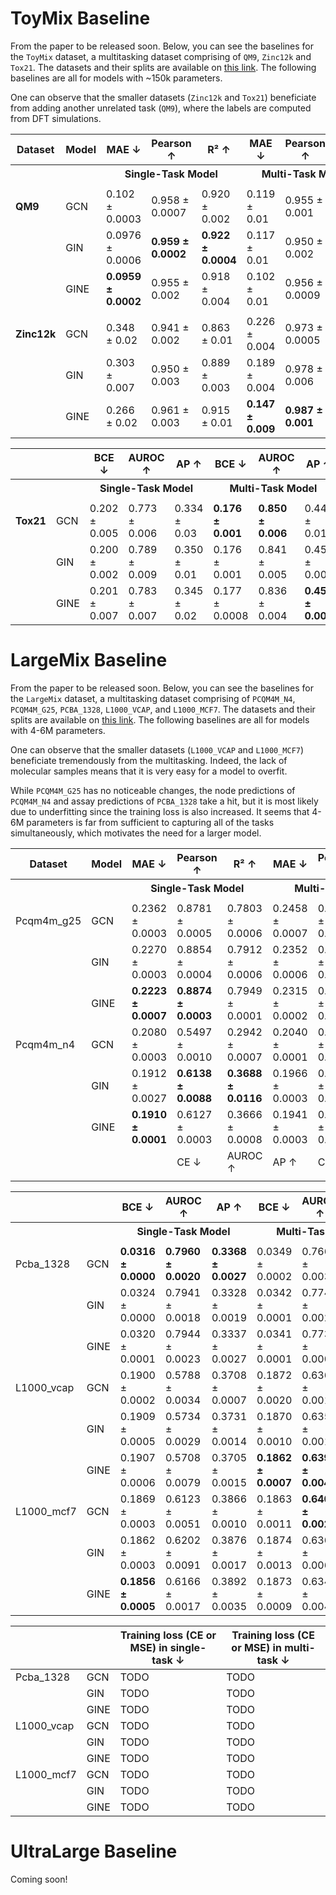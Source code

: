 # ToyMix Baseline

From the paper to be released soon. Below, you can see the baselines for the `ToyMix` dataset, a multitasking dataset comprising of `QM9`, `Zinc12k` and `Tox21`. The datasets and their splits are available on [this link](https://zenodo.org/record/7998401). The following baselines are all for models with ~150k parameters.

One can observe that the smaller datasets (`Zinc12k` and `Tox21`) beneficiate from adding another unrelated task (`QM9`), where the labels are computed from DFT simulations.

| Dataset   | Model | MAE ↓     | Pearson ↑ | R² ↑     | MAE ↓   | Pearson ↑ | R² ↑   |
|-----------|-------|-----------|-----------|-----------|---------|-----------|---------|
|    | <th colspan="3" style="text-align: center;">Single-Task Model</th>  <th colspan="3" style="text-align: center;">Multi-Task Model</th>   |
| <hi> | <hi> | <hi> | <hi> | <hi> | <hi> | <hi> | <hi> |
| **QM9**   | GCN   | 0.102 ± 0.0003 | 0.958 ± 0.0007 | 0.920 ± 0.002 | 0.119 ± 0.01 | 0.955 ± 0.001 | 0.915 ± 0.001 |
|           | GIN   | 0.0976 ± 0.0006 | **0.959 ± 0.0002** | **0.922 ± 0.0004** | 0.117 ± 0.01 | 0.950 ± 0.002 | 0.908 ± 0.003 |
|           | GINE  | **0.0959 ± 0.0002** | 0.955 ± 0.002 | 0.918 ± 0.004 | 0.102 ± 0.01 | 0.956 ± 0.0009 | 0.918 ± 0.002 |
| <hi> | <hi> | <hi> | <hi> | <hi> | <hi> | <hi> | <hi> |
| **Zinc12k** | GCN   | 0.348 ± 0.02 | 0.941 ± 0.002 | 0.863 ± 0.01 | 0.226 ± 0.004 | 0.973 ± 0.0005 | 0.940 ± 0.003 |
|           | GIN   | 0.303 ± 0.007 | 0.950 ± 0.003 | 0.889 ± 0.003 | 0.189 ± 0.004 | 0.978 ± 0.006 | 0.953 ± 0.002 |
|           | GINE  | 0.266 ± 0.02 | 0.961 ± 0.003 | 0.915 ± 0.01 | **0.147 ± 0.009** | **0.987 ± 0.001** | **0.971 ± 0.003** |

|           |       | BCE ↓     | AUROC ↑ | AP ↑     | BCE ↓   | AUROC ↑ | AP ↑   |
|-----------|-------|-----------|-----------|-----------|---------|-----------|---------|
|    | <th colspan="3" style="text-align: center;">Single-Task Model</th>  <th colspan="3" style="text-align: center;">Multi-Task Model</th>   |
| <hi> | <hi> | <hi> | <hi> | <hi> | <hi> | <hi> | <hi> |
| **Tox21**   | GCN   | 0.202 ± 0.005 | 0.773 ± 0.006 | 0.334 ± 0.03 | **0.176 ± 0.001** | **0.850 ± 0.006** | 0.446 ± 0.01 |
|           | GIN   | 0.200 ± 0.002 | 0.789 ± 0.009 | 0.350 ± 0.01 | 0.176 ± 0.001 | 0.841 ± 0.005 | 0.454 ± 0.009 |
|           | GINE  | 0.201 ± 0.007 | 0.783 ± 0.007 | 0.345 ± 0.02 | 0.177 ± 0.0008 | 0.836 ± 0.004 | **0.455 ± 0.008** |

# LargeMix Baseline

From the paper to be released soon. Below, you can see the baselines for the `LargeMix` dataset, a multitasking dataset comprising of `PCQM4M_N4`, `PCQM4M_G25`, `PCBA_1328`, `L1000_VCAP`, and `L1000_MCF7`. The datasets and their splits are available on [this link](https://zenodo.org/record/7998401). The following baselines are all for models with 4-6M parameters.

One can observe that the smaller datasets (`L1000_VCAP` and `L1000_MCF7`) beneficiate tremendously from the multitasking. Indeed, the lack of molecular samples means that it is very easy for a model to overfit.

While `PCQM4M_G25` has no noticeable changes, the node predictions of `PCQM4M_N4` and assay predictions of `PCBA_1328` take a hit, but it is most likely due to underfitting since the training loss is also increased. It seems that 4-6M parameters is far from sufficient to capturing all of the tasks simultaneously, which motivates the need for a larger model.

| Dataset   | Model | MAE ↓     | Pearson ↑ | R² ↑     | MAE ↓   | Pearson ↑ | R² ↑   |
|-----------|-------|-----------|-----------|-----------|---------|-----------|---------|
|    | <th colspan="3" style="text-align: center;">Single-Task Model</th>  <th colspan="3" style="text-align: center;">Multi-Task Model</th>   |
| <hi> | <hi> | <hi> | <hi> | <hi> | <hi> | <hi> | <hi> |
| Pcqm4m_g25 | GCN | 0.2362 ± 0.0003 | 0.8781 ± 0.0005 | 0.7803 ± 0.0006 | 0.2458 ± 0.0007 | 0.8701 ± 0.0002 | **0.8189 ± 0.0726** |
|               | GIN | 0.2270 ± 0.0003 | 0.8854 ± 0.0004 | 0.7912 ± 0.0006 | 0.2352 ± 0.0006 | 0.8802 ± 0.0007 | 0.7827 ± 0.0005 |
|               | GINE| **0.2223 ± 0.0007** | **0.8874 ± 0.0003** | 0.7949 ± 0.0001 | 0.2315 ± 0.0002 | 0.8823 ± 0.0002 | 0.7864 ± 0.0008 |
| Pcqm4m_n4 | GCN | 0.2080 ± 0.0003 | 0.5497 ± 0.0010 | 0.2942 ± 0.0007 | 0.2040 ± 0.0001 | 0.4796 ± 0.0006 | 0.2185 ± 0.0002 |
|               | GIN | 0.1912 ± 0.0027 | **0.6138 ± 0.0088** | **0.3688 ± 0.0116** | 0.1966 ± 0.0003 | 0.5198 ± 0.0008 | 0.2602 ± 0.0012 |
|               | GINE| **0.1910 ± 0.0001** | 0.6127 ± 0.0003 | 0.3666 ± 0.0008 | 0.1941 ± 0.0003 | 0.5303 ± 0.0023 | 0.2701 ± 0.0034 |
|               |       |      | CE ↓           | AUROC ↑ | AP ↑   | CE ↓          | AUROC ↑ | AP ↑   |
|               |       |      |                |         |        |               |         |        |


|           |       | BCE ↓     | AUROC ↑ | AP ↑     | BCE ↓   | AUROC ↑ | AP ↑   |
|-----------|-------|-----------|-----------|-----------|---------|-----------|---------|
|    | <th colspan="3" style="text-align: center;">Single-Task Model</th>  <th colspan="3" style="text-align: center;">Multi-Task Model</th>   |
| <hi> | <hi> | <hi> | <hi> | <hi> | <hi> | <hi> | <hi> |
| Pcba\_1328    | GCN      | **0.0316 ± 0.0000** | **0.7960 ± 0.0020** | **0.3368 ± 0.0027** | 0.0349 ± 0.0002 | 0.7661 ± 0.0031 | 0.2527 ± 0.0041 |
|               | GIN      | 0.0324 ± 0.0000 | 0.7941 ± 0.0018 | 0.3328 ± 0.0019 | 0.0342 ± 0.0001 | 0.7747 ± 0.0025 | 0.2650 ± 0.0020 |
|               | GINE      | 0.0320 ± 0.0001 | 0.7944 ± 0.0023 | 0.3337 ± 0.0027 | 0.0341 ± 0.0001 | 0.7737 ± 0.0007 | 0.2611 ± 0.0043 |
| L1000\_vcap   | GCN      | 0.1900 ± 0.0002 | 0.5788 ± 0.0034 | 0.3708 ± 0.0007 | 0.1872 ± 0.0020 | 0.6362 ± 0.0012 | 0.4022 ± 0.0008 |
|               | GIN      | 0.1909 ± 0.0005 | 0.5734 ± 0.0029 | 0.3731 ± 0.0014 | 0.1870 ± 0.0010 | 0.6351 ± 0.0014 | 0.4062 ± 0.0001 |
|               | GINE      | 0.1907 ± 0.0006 | 0.5708 ± 0.0079 | 0.3705 ± 0.0015 | **0.1862 ± 0.0007** | **0.6398 ± 0.0043** | **0.4068 ± 0.0023** |
| L1000\_mcf7   | GCN      | 0.1869 ± 0.0003 | 0.6123 ± 0.0051 | 0.3866 ± 0.0010 | 0.1863 ± 0.0011 | **0.6401 ± 0.0021** | 0.4194 ± 0.0004 |
|               | GIN      | 0.1862 ± 0.0003 | 0.6202 ± 0.0091 | 0.3876 ± 0.0017 | 0.1874 ± 0.0013 | 0.6367 ± 0.0066 | **0.4198 ± 0.0036** |
|               | GINE      | **0.1856 ± 0.0005** | 0.6166 ± 0.0017 | 0.3892 ± 0.0035 | 0.1873 ± 0.0009 | 0.6347 ± 0.0048 | 0.4177 ± 0.0024 |

|           |       | Training loss (CE or MSE) in single-task ↓     | Training loss (CE or MSE) in multi-task ↓
|-----------|-------|-----------|-----------|
| Pcba\_1328    | GCN  | TODO | TODO |
|               | GIN  | TODO | TODO |
|               | GINE | TODO | TODO |
| L1000\_vcap   | GCN  | TODO | TODO |
|               | GIN  | TODO | TODO |
|               | GINE | TODO | TODO |
| L1000\_mcf7   | GCN  | TODO | TODO |
|               | GIN  | TODO | TODO |
|               | GINE | TODO | TODO |


# UltraLarge Baseline
Coming soon!

